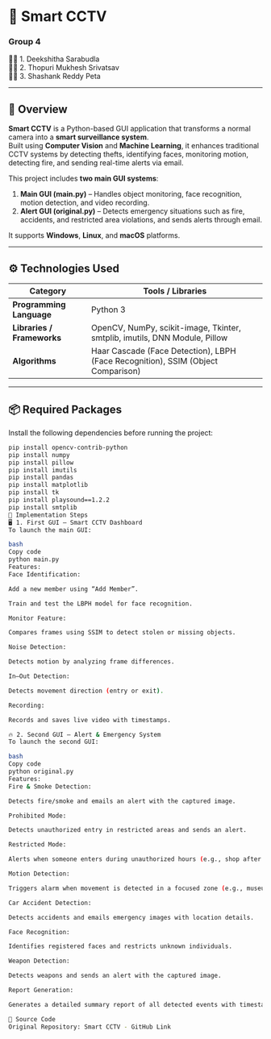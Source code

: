 # 🎥 Smart CCTV  
### Group 4  
👩‍💻 1. Deekshitha Sarabudla  
👨‍💻 2. Thopuri Mukhesh Srivatsav  
👨‍💻 3. Shashank Reddy Peta  

---

## 📘 Overview  
**Smart CCTV** is a Python-based GUI application that transforms a normal camera into a **smart surveillance system**.  
Built using **Computer Vision** and **Machine Learning**, it enhances traditional CCTV systems by detecting thefts, identifying faces, monitoring motion, detecting fire, and sending real-time alerts via email.

This project includes **two main GUI systems**:  
1. **Main GUI (main.py)** – Handles object monitoring, face recognition, motion detection, and video recording.  
2. **Alert GUI (original.py)** – Detects emergency situations such as fire, accidents, and restricted area violations, and sends alerts through email.

It supports **Windows**, **Linux**, and **macOS** platforms.

---

## ⚙️ Technologies Used

| Category | Tools / Libraries |
|-----------|------------------|
| **Programming Language** | Python 3 |
| **Libraries / Frameworks** | OpenCV, NumPy, scikit-image, Tkinter, smtplib, imutils, DNN Module, Pillow |
| **Algorithms** | Haar Cascade (Face Detection), LBPH (Face Recognition), SSIM (Object Comparison) |

---

## 📦 Required Packages

Install the following dependencies before running the project:

```bash
pip install opencv-contrib-python
pip install numpy
pip install pillow
pip install imutils
pip install pandas
pip install matplotlib
pip install tk
pip install playsound==1.2.2
pip install smtplib
🚀 Implementation Steps
🖥️ 1. First GUI – Smart CCTV Dashboard
To launch the main GUI:

bash
Copy code
python main.py
Features:
Face Identification:

Add a new member using “Add Member”.

Train and test the LBPH model for face recognition.

Monitor Feature:

Compares frames using SSIM to detect stolen or missing objects.

Noise Detection:

Detects motion by analyzing frame differences.

In–Out Detection:

Detects movement direction (entry or exit).

Recording:

Records and saves live video with timestamps.

🔥 2. Second GUI – Alert & Emergency System
To launch the second GUI:

bash
Copy code
python original.py
Features:
Fire & Smoke Detection:

Detects fire/smoke and emails an alert with the captured image.

Prohibited Mode:

Detects unauthorized entry in restricted areas and sends an alert.

Restricted Mode:

Alerts when someone enters during unauthorized hours (e.g., shop after closing).

Motion Detection:

Triggers alarm when movement is detected in a focused zone (e.g., museum).

Car Accident Detection:

Detects accidents and emails emergency images with location details.

Face Recognition:

Identifies registered faces and restricts unknown individuals.

Weapon Detection:

Detects weapons and sends an alert with the captured image.

Report Generation:

Generates a detailed summary report of all detected events with timestamps and user info.

📎 Source Code
Original Repository: Smart CCTV - GitHub Link
